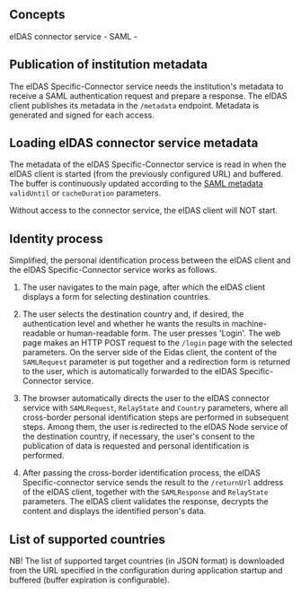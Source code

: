 ## Concepts

eIDAS connector service -
SAML -


## Publication of institution metadata

The eIDAS Specific-Connector service needs the institution's metadata to receive a SAML authentication request and prepare a response. The eIDAS client publishes its metadata in the `/metadata` endpoint. Metadata is generated and signed for each access.

## Loading eIDAS connector service metadata

The metadata of the eIDAS Specific-Connector service is read in when the eIDAS client is started (from the previously configured URL) and buffered. The buffer is continuously updated according to the [SAML metadata](https://docs.oasis-open.org/security/saml/v2.0/saml-metadata-2.0-os.pdf) `validUntil` or `cacheDuration` parameters.

Without access to the connector service, the eIDAS client will NOT start.

## Identity process

Simplified, the personal identification process between the eIDAS client and the eIDAS Specific-Connector service works as follows.

1. The user navigates to the main page, after which the eIDAS client displays a form for selecting destination countries.

2. The user selects the destination country and, if desired, the authentication level and whether he wants the results in machine-readable or human-readable form. The user presses 'Login'. The web page makes an HTTP POST request to the `/login` page with the selected parameters. On the server side of the Eidas client, the content of the `SAMLRequest` parameter is put together and a redirection form is returned to the user, which is automatically forwarded to the eIDAS Specific-Connector service.

3. The browser automatically directs the user to the eIDAS connector service with `SAMLRequest`, `RelayState` and `Country` parameters, where all cross-border personal identification steps are performed in subsequent steps. Among them, the user is redirected to the eIDAS Node service of the destination country, if necessary, the user's consent to the publication of data is requested and personal identification is performed.

4. After passing the cross-border identification process, the eIDAS Specific-connector service sends the result to the `/returnUrl` address of the eIDAS client, together with the `SAMLResponse` and `RelayState` parameters. The eIDAS client validates the response, decrypts the content and displays the identified person's data.

## List of supported countries

NB! The list of supported target countries (in JSON format) is downloaded from the URL specified in the configuration during application startup and buffered (buffer expiration is configurable).